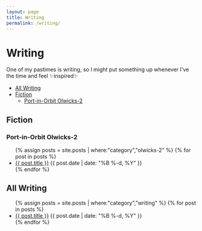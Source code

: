 ```yaml
---
layout: page
title: Writing
permalink: /writing/
---
```


# Writing

One of my pastimes is writing, so I might put something up whenever I've the time and feel ✨inspired✨

- [All Writing](#all-writing)
- [Fiction](#fiction)
    - [Port-in-Orbit Olwicks-2](#port-in-orbit-olwicks-2)

## Fiction

### Port-in-Orbit Olwicks-2

<div id="olwicks-2">
<ul>
{% assign posts = site.posts | where:"category","olwicks-2" %}
{% for post in posts %}
<li><a href="{{ post.url }}">{{ post.title }}</a> <time class="publish-date" datetime="{{ post.date | date: '%F' }}">{{ post.date | date: "%B %-d, %Y" }}</time></li>
{% endfor %}
</ul>
</div>

## All Writing

<ul>
{% assign posts = site.posts | where:"category","writing" %}
{% for post in posts %}
<li><a href="{{ post.url }}">{{ post.title }}</a> <time class="publish-date" datetime="{{ post.date | date: '%F' }}">{{ post.date | date: "%B %-d, %Y" }}</time></li>
{% endfor %}
</ul>
